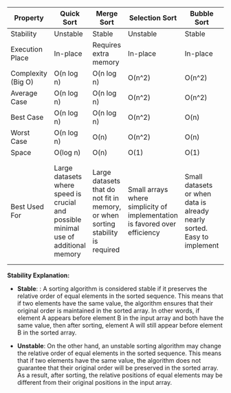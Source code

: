 | Property          | Quick Sort | Merge Sort          | Selection Sort    | Bubble Sort       | Insertion Sort    |
|-------------------|------------|---------------------|-------------------|-------------------|-------------------|
| Stability         | Unstable   | Stable              | Unstable          | Stable            | Stable            |
| Execution Place   | In-place   | Requires extra memory | In-place         | In-place          | In-place          |
| Complexity (Big O)| O(n log n) | O(n log n)          | O(n^2)            | O(n^2)            | O(n^2)            |
| Average Case      | O(n log n) | O(n log n)          | O(n^2)            | O(n^2)            | O(n^2)            |
| Best Case         | O(n log n) | O(n log n)          | O(n^2)            | O(n)              | O(n)              |
| Worst Case        | O(n log n) | O(n)                | O(n^2)            | O(n)              | O(1)              |
| Space             | O(log n)   | O(n)                | O(1)              | O(1)              | O(1)              |
| Best Used For     | Large datasets where speed is crucial and possible minimal use of additional memory | Large datasets that do not fit in memory, or when sorting stability is required | Small arrays where simplicity of implementation is favored over efficiency | Small datasets or when data is already nearly sorted. Easy to implement | Small or nearly sorted datasets, where simplicity is preferred, and for partially ordered data |


**Stability Explanation:**

- **Stable**: : A sorting algorithm is considered stable if it preserves the relative order of equal elements in the sorted sequence. This means that if two elements have the same value, the algorithm ensures that their original order is maintained in the sorted array. In other words, if element A appears before element B in the input array and both have the same value, then after sorting, element A will still appear before element B in the sorted array.
  
- **Unstable**: On the other hand, an unstable sorting algorithm may change the relative order of equal elements in the sorted sequence. This means that if two elements have the same value, the algorithm does not guarantee that their original order will be preserved in the sorted array. As a result, after sorting, the relative positions of equal elements may be different from their original positions in the input array.
